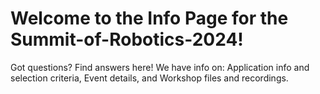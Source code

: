 # Welcome to the Info Page for the Summit-of-Robotics-2024!

Got questions? Find answers here! 
We have info on: Application info and selection criteria, Event details, and Workshop files and recordings.

